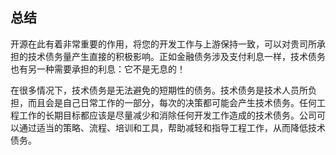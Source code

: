 ## 总结

开源在此有着非常重要的作用，将您的开发工作与上游保持一致，可以对贵司所承担的技术债务量产生直接的积极影响。正如金融债务涉及支付利息一样，技术债务也有另一种需要承担的利息：它不是无息的！

在很多情况下，技术债务是无法避免的短期性的债务。技术债务是技术人员所负担，而且会是自己日常工作的一部分，每次的决策都可能会产生技术债务。任何工程工作的长期目标都应该是尽量减少和消除任何开发工作造成的技术债务。公司可以通过适当的策略、流程、培训和工具，帮助减轻和指导工程工作，从而降低技术债务。
